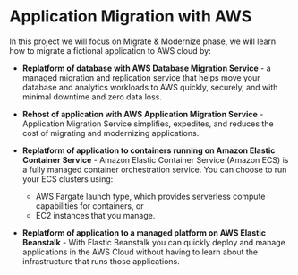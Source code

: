 # Application Migration with AWS

In this project we will focus on Migrate & Modernize phase, we will learn how to migrate a fictional application to AWS cloud by:

- **Replatform of database with AWS Database Migration Service** - a managed migration and replication service that helps move your database and analytics workloads to AWS quickly, securely, and with minimal downtime and zero data loss.

- **Rehost of application with AWS Application Migration Service** - Application Migration Service simplifies, expedites, and reduces the cost of migrating and modernizing applications.

- **Replatform of application to containers running on Amazon Elastic Container Service** - Amazon Elastic Container Service (Amazon ECS) is a fully managed container orchestration service. You can choose to run your ECS clusters using:

  -  AWS Fargate launch type, which provides serverless compute capabilities for containers, or
  - EC2 instances that you manage.


- **Replatform of application to a managed platform on AWS Elastic Beanstalk** - With Elastic Beanstalk you can quickly deploy and manage applications in the AWS Cloud without having to learn about the infrastructure that runs those applications. 
